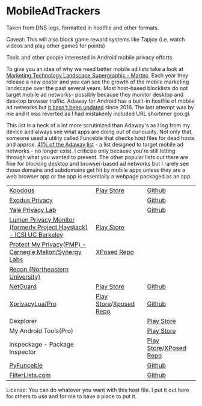# MobileAdTrackers
Taken from DNS logs, formatted in hostfile and other formats.

Caveat: This will also block game reward systems like Tapjoy (i.e. watch videos and play other games for points)

Tools and other people interested in Android mobile privacy efforts:

To give you an idea of why we need better mobile ad lists take a look at [Marketing Technology Landscape Supergraphic - Martec](https://chiefmartec.com/2018/04/marketing-technology-landscape-supergraphic-2018/).  Each year they release a new poster and you can see the growth of the mobile marketing landscape over the past several years.  Most host-based blocklists do not target mobile ad networks- possibly because they monitor desktop and desktop browser traffic.  Adaway for Android has a built-in hostfile of mobile ad networks but [it hasn't been updated](https://github.com/AdAway/adaway.github.io/commits/master/hosts.txt) since 2016.  The last attempt was by me and it was reverted as I had mistakenly included URL shortener goo.gl.

This list is a heck of a lot more scrutinized than Adaway's as I log from my device and always see what apps are doing out of curiousity.  Not only that, someone used a utility called Funceble that checks host files for dead hosts and approx. [41% of the Adaway list](https://github.com/AdAway/adaway.github.io/pull/8) - a list designed to target mobile ad networks - no longer exist.  I criticize only because you're still letting through what you wanted to prevent.  The other popular lists out there are fine for blocking desktop and browser-based ad networks but I rarely see those domains and subdomains get hit by mobile apps unless they are a web browser app or the app is essentially a webpage packaged as an app.


||||
|---|---|---|
|[Koodous](https://koodous.com/apks)|[Play Store](https://play.google.com/store/apps/details?id=com.koodous.android)|[Github](https://github.com/Koodous)|
|[Exodus Privacy](https://exodus-privacy.eu.org/)||[Github](https://github.com/Exodus-Privacy)|
|[Yale Privacy Lab](https://privacylab.yale.edu)||[Github](https://github.com/YalePrivacyLab)|
|[Lumen Privacy Monitor (formerly Project Haystack) - ICSI UC Berkeley](https://www.haystack.mobi/)|[Play Store](https://play.google.com/store/apps/details?id=edu.berkeley.icsi.haystack)||
|[Protect My Privacy(PMP) - Carnegie Mellon/Synergy Labs](http://www.android.protectmyprivacy.org)|[XPosed Repo](http://repo.xposed.info/module/org.synergylabs.pmpandroid)||
|[Recon (Northeastern University)](https://recon.meddle.mobi)|||
|[NetGuard](https://www.netguard.me/)|[Play Store](https://play.google.com/store/apps/details?id=eu.faircode.netguard)|[Github](https://github.com/M66B/NetGuard)|
|[XprivacyLua/Pro](https://lua.xprivacy.eu/)|[Play Store](https://play.google.com/store/apps/details?id=eu.faircode.xlua.pro)/[Xposed Repo](http://repo.xposed.info/module/eu.faircode.xlua)|[Github](https://github.com/M66B/XPrivacyLua)|
|Dexplorer||[Play Store](https://play.google.com/store/apps/details?id=com.dexplorer)||
|My Android Tools(Pro)||[Play Store](https://play.google.com/store/apps/details?id=cn.wq.myandroidtoolspro)||
|Inspeckage - Package Inspector||[Play Store](https://play.google.com/store/apps/details?id=mobi.acpm.inspeckage)/[XPosed Repo](http://repo.xposed.info/module/mobi.acpm.inspeckage)|[Github](https://github.com/ac-pm/Inspeckage)|
|[PyFunceble](https://funilrys.github.io/PyFunceble/)||[Github](https://github.com/funilrys/PyFunceble)|
|[FilterLists.com](https://filterlists.com)||[Github](https://github.com/collinbarrett/FilterLists)|

License: You can do whatever you want with this host file.  I put it out here for others to use and for me to have a place to put it.
